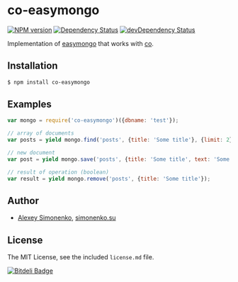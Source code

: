 # co-easymongo

[![NPM version](https://badge.fury.io/js/co-easymongo.png)](http://badge.fury.io/js/co-easymongo) [![Dependency Status](https://david-dm.org/yamb/co-easymongo.png)](https://david-dm.org/yamb/co-easymongo) [![devDependency Status](https://david-dm.org/yamb/co-easymongo/dev-status.png)](https://david-dm.org/yamb/co-easymongo#info=devDependencies)

Implementation of [easymongo](https://github.com/meritt/easymongo) that works with [co](https://github.com/visionmedia/co).

## Installation

```bash
$ npm install co-easymongo
```

## Examples

```js
var mongo = require('co-easymongo')({dbname: 'test'});

// array of documents
var posts = yield mongo.find('posts', {title: 'Some title'}, {limit: 2});

// new document
var post = yield mongo.save('posts', {title: 'Some title', text: 'Some text'});

// result of operation (boolean)
var result = yield mongo.remove('posts', {title: 'Some title'});
```

## Author

* [Alexey Simonenko](mailto:alexey@simonenko.su), [simonenko.su](http://simonenko.su)

## License

The MIT License, see the included `license.md` file.

[![Bitdeli Badge](https://d2weczhvl823v0.cloudfront.net/yamb/co-easymongo/trend.png)](https://bitdeli.com/free "Bitdeli Badge")
